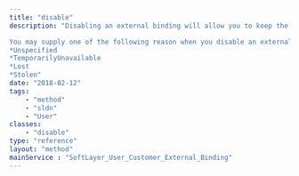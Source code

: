 ```yaml
---
title: "disable"
description: "Disabling an external binding will allow you to keep the external binding on your SoftLayer account, but will not require you to authentication with our trusted 2 form factor vendor when logging into the SoftLayer customer portal. 

You may supply one of the following reason when you disable an external binding: 
*Unspecified
*TemporarilyUnavailable
*Lost
*Stolen"
date: "2018-02-12"
tags:
    - "method"
    - "sldn"
    - "User"
classes:
    - "disable"
type: "reference"
layout: "method"
mainService : "SoftLayer_User_Customer_External_Binding"
---
```

